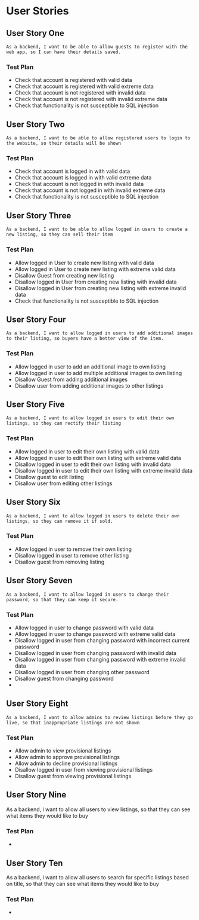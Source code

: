 # User Stories

## User Story One

    As a backend, I want to be able to allow guests to register with the web app, so I can have their details saved.

### Test Plan

- Check that account is registered with valid data
- Check that account is registered with valid extreme data
- Check that account is not registered with invalid data
- Check that account is not registered with invalid extreme data
- Check that functionality is not susceptible to SQL injection

## User Story Two

    As a backend, I want to be able to allow registered users to login to the website, so their details will be shown

### Test Plan

- Check that account is logged in with valid data
- Check that account is logged in with valid extreme data
- Check that account is not logged in with invalid data
- Check that account is not logged in with invalid extreme data
- Check that functionality is not susceptible to SQL injection

## User Story Three

    As a backend, I want to be able to allow logged in users to create a new listing, so they can sell their item

### Test Plan

- Allow logged in User to create new listing with valid data
- Allow logged in User to create new listing with extreme valid data
- Disallow Guest from creating new listing
- Disallow logged in User from creating new listing with invalid data
- Disallow logged in User from creating new listing with extreme invalid data
- Check that functionality is not susceptible to SQL injection

## User Story Four

    As a backend, I want to allow logged in users to add additional images to their listing, so buyers have a better view of the item.

### Test Plan

- Allow logged in user to add an additional image to own listing
- Allow logged in user to add multiple additional images to own listing
- Disallow Guest from adding additional images
- Disallow user from adding additional images to other listings

## User Story Five

    As a backend, I want to allow logged in users to edit their own listings, so they can rectify their listing

### Test Plan

- Allow logged in user to edit their own listing with valid data
- Allow logged in user to edit their own listing with extreme valid data
- Disallow logged in user to edit their own listing with invalid data
- Disallow logged in user to edit their own listing with extreme invalid data
- Disallow guest to edit listing
- Disallow user from editing other listings

## User Story Six

    As a backend, I want to allow logged in users to delete their own listings, so they can remove it if sold.

### Test Plan

- Allow logged in user to remove their own listing
- Disallow logged in user to remove other listing
- Disallow guest from removing listing

## User Story Seven

    As a backend, I want to allow logged in users to change their password, so that they can keep it secure.

### Test Plan

- Allow logged in user to change password with valid data
- Allow logged in user to change password with extreme valid data
- Disallow logged in user from changing password with incorrect current password
- Disallow logged in user from changing password with invalid data
- Disallow logged in user from changing password with extreme invalid data
- Disallow logged in user from changing other password
- Disallow guest from changing password
-

## User Story Eight

    As a backend, I want to allow admins to review listings before they go live, so that inappropriate listings are not shown

### Test Plan

- Allow admin to view provisional listings
- Allow admin to approve provisional listings
- Allow admin to decline provisional listings
- Disallow logged in user from viewing provisional listings
- Disallow guest from viewing provisional listings

## User Story Nine

As a backend, i want to allow all users to view listings, so that they can see what items they would like to buy

### Test Plan

-

## User Story Ten

As a backend, i want to allow all users to search for specific listings based on title, so that they can see what items they would like to buy

### Test Plan

-
